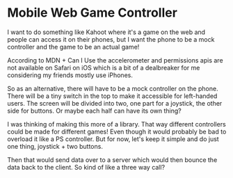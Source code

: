 # Mobile Web Game Controller

I want to do something like Kahoot where it's a game on the web and people can access it on their phones, but I want the phone to be a mock controller and the game to be an actual game!

According to MDN + Can I Use the accelerometer and permissions apis are not available on Safari on iOS which is a bit of a dealbreaker for me considering my friends mostly use iPhones.

So as an alternative, there will have to be a mock controller on the phone.
There will be a tiny switch in the top to make it accessible for left-handed users.
The screen will be divided into two, one part for a joystick, the other side for buttons.
Or maybe each half can have its own thing?

I was thinking of making this more of a library.
That way different controllers could be made for different games!
Even though it would probably be bad to overload it like a PS controller.
But for now, let's keep it simple and do just one thing, joystick + two buttons.

Then that would send data over to a server which would then bounce the data back to the client.
So kind of like a three way call?
